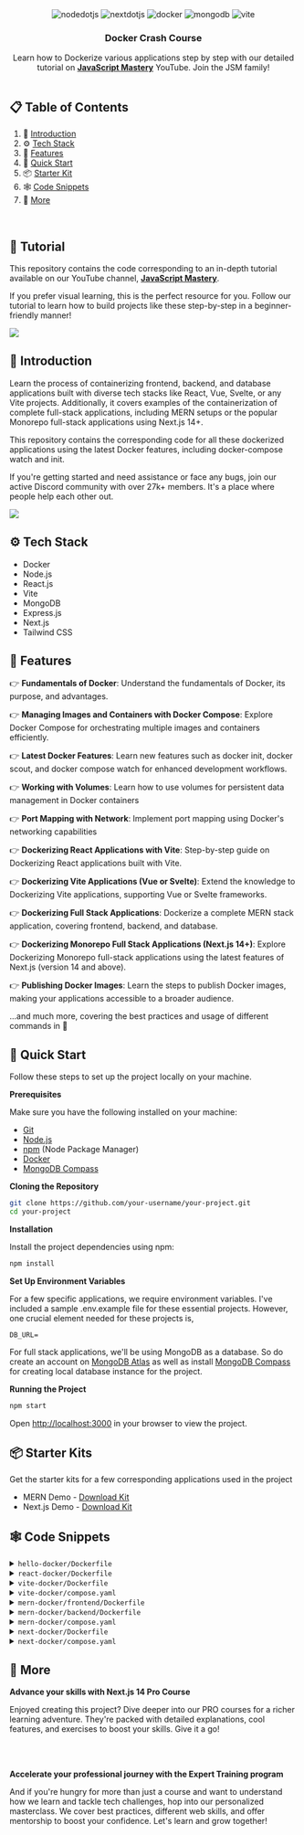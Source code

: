 <div align="center">
  <div>
    <img src="https://img.shields.io/badge/-Node_JS-black?style=for-the-badge&logoColor=white&logo=nodedotjs&color=339933" alt="nodedotjs" />
    <img src="https://img.shields.io/badge/-Next_JS-black?style=for-the-badge&logoColor=white&logo=nextdotjs&color=000000" alt="nextdotjs" />
    <img src="https://img.shields.io/badge/-Docker-black?style=for-the-badge&logoColor=white&logo=docker&color=2496ED" alt="docker" />
    <img src="https://img.shields.io/badge/-MongoDB-black?style=for-the-badge&logoColor=white&logo=mongodb&color=47A248" alt="mongodb" />
    <img src="https://img.shields.io/badge/-Vite-black?style=for-the-badge&logoColor=white&logo=vite&color=646CFF" alt="vite" />
  </div>

  <h3 align="center">Docker Crash Course</h3>

   <div align="center">
     Learn how to Dockerize various applications step by step with our detailed tutorial
     on <a href="https://www.youtube.com/@javascriptmastery/videos" target="_blank"><b>JavaScript Mastery</b></a> YouTube. Join the JSM family!
    </div>
</div>

<br />

## 📋 <a name="table">Table of Contents</a>

1. 🤖 [Introduction](#introduction)
2. ⚙️ [Tech Stack](#tech-stack)
3. 🔋 [Features](#features)
4. 🤸 [Quick Start](#quick-start)
5. 📦 [Starter Kit](#starter-kits)
6. 🕸️ [Code Snippets](#code-snippets)
7. 🚀 [More](#more)

<br />

## 🚨 Tutorial

This repository contains the code corresponding to an in-depth tutorial available on our YouTube channel, <a href="https://www.youtube.com/@javascriptmastery/videos" target="_blank"><b>JavaScript Mastery</b></a>.

If you prefer visual learning, this is the perfect resource for you. Follow our tutorial to learn how to build projects like these step-by-step in a beginner-friendly manner!

<a href="https://youtu.be/GFgJkfScVNU?feature=shared" target="_blank"><img src="https://github.com/sujatagunale/EasyRead/assets/151519281/1736fca5-a031-4854-8c09-bc110e3bc16d" /></a>

## <a name="introduction">🤖 Introduction</a>

Learn the process of containerizing frontend, backend, and database applications built with diverse tech stacks like React, Vue, Svelte, or any Vite projects.
Additionally, it covers examples of the containerization of complete full-stack applications, including MERN setups or the popular Monorepo full-stack applications using Next.js 14+.

This repository contains the corresponding code for all these dockerized applications using the latest Docker features, including docker-compose watch and init.

If you're getting started and need assistance or face any bugs, join our active Discord community with over 27k+ members. It's a place where people help each other out.

<a href="https://discord.com/invite/n6EdbFJ" target="_blank"><img src="https://github.com/sujatagunale/EasyRead/assets/151519281/618f4872-1e10-42da-8213-1d69e486d02e" /></a>

## <a name="tech-stack">⚙️ Tech Stack</a>

-   Docker
-   Node.js
-   React.js
-   Vite
-   MongoDB
-   Express.js
-   Next.js
-   Tailwind CSS

## <a name="features">🔋 Features</a>

👉 **Fundamentals of Docker**: Understand the fundamentals of Docker, its purpose, and advantages.

👉 **Managing Images and Containers with Docker Compose**: Explore Docker Compose for orchestrating multiple images and containers efficiently.

👉 **Latest Docker Features**: Learn new features such as docker init, docker scout, and docker compose watch for enhanced development workflows.

👉 **Working with Volumes**: Learn how to use volumes for persistent data management in Docker containers

👉 **Port Mapping with Network**: Implement port mapping using Docker's networking capabilities

👉 **Dockerizing React Applications with Vite**: Step-by-step guide on Dockerizing React applications built with Vite.

👉 **Dockerizing Vite Applications (Vue or Svelte)**: Extend the knowledge to Dockerizing Vite applications, supporting Vue or Svelte frameworks.

👉 **Dockerizing Full Stack Applications**: Dockerize a complete MERN stack application, covering frontend, backend, and database.

👉 **Dockerizing Monorepo Full Stack Applications (Next.js 14+)**: Explore Dockerizing Monorepo full-stack applications using the latest features of Next.js (version 14 and above).

👉 **Publishing Docker Images**: Learn the steps to publish Docker images, making your applications accessible to a broader audience.

...and much more, covering the best practices and usage of different commands in 🐳

## <a name="quick-start">🤸 Quick Start</a>

Follow these steps to set up the project locally on your machine.

**Prerequisites**

Make sure you have the following installed on your machine:

-   [Git](https://git-scm.com/)
-   [Node.js](https://nodejs.org/en)
-   [npm](https://www.npmjs.com/) (Node Package Manager)
-   [Docker](https://www.docker.com/products/docker-desktop/)
-   [MongoDB Compass](https://www.mongodb.com/products/tools/compass)

**Cloning the Repository**

```bash
git clone https://github.com/your-username/your-project.git
cd your-project
```

**Installation**

Install the project dependencies using npm:

```bash
npm install
```

**Set Up Environment Variables**

For a few specific applications, we require environment variables. I've included a sample .env.example file for these essential projects.
However, one crucial element needed for these projects is,

```env
DB_URL=
```

For full stack applications, we'll be using MongoDB as a database. So do create an account on [MongoDB Atlas](https://www.mongodb.com/) as well as
install [MongoDB Compass](https://www.mongodb.com/products/tools/compass) for creating local database instance for the project.

**Running the Project**

```bash
npm start
```

Open [http://localhost:3000](http://localhost:3000) in your browser to view the project.

## <a name="starter-kits">📦 Starter Kits</a>

Get the starter kits for a few corresponding applications used in the project

-   MERN Demo - [Download Kit](https://drive.google.com/file/d/15Yqkb6rNPv6DEfT6zuIHDKchzGkOUblZ/view?usp=sharing)
-   Next.js Demo - [Download Kit](https://drive.google.com/file/d/1edSiwP0AwtKblE5y-ZlzIGfq2lcDJBPF/view?usp=sharing)

## <a name="code-snippets">🕸️ Code Snippets</a>

<details>
<summary><code>hello-docker/Dockerfile</code></summary>

```dockerfile
# select the base image to run the app. We want to run a javascript app, so we use the node runtime image from docker hub
# we can use any image from docker hub. We can also use a custom image that we have created
# node:20-alpine -> node is the image name, 20-alpine is the tag
# alpine is a lightweight version of linux
# we can see complete list of node image tags here: https://hub.docker.com/_/node
FROM node:20-alpine

# set the working directory to /app. This is the directory where the commands will be run. We can use any directory name but /app is a standard convention
WORKDIR /app

# copy everything from the current directory to the PWD (Present Working Directory) inside the container.
# First `.` is the path to the current directory on the host machine. Second `.` is the path to the current directory inside the container i.e., source and destination
# source - current directory on the host machine
# destination - current directory inside the container (/app)
COPY . .

# commands to run the app
CMD node hello.js

# build the image
# docker build -t hello-docker .
    # -t -> tag the image with a name
    # hello-docker -> name of the image
    # . -> path to the Dockerfile
```

</details>

<details>
<summary><code>react-docker/Dockerfile</code></summary>

```dockerfile
# set the base image to create the image for react app
FROM node:20-alpine

# create a user with permissions to run the app
# -S -> create a system user
# -G -> add the user to a group
# This is done to avoid running the app as root
# If the app is run as root, any vulnerability in the app can be exploited to gain access to the host system
# It's a good practice to run the app as a non-root user
RUN addgroup app && adduser -S -G app app

# set the user to run the app
USER app

# set the working directory to /app
WORKDIR /app

# copy package.json and package-lock.json to the working directory
# This is done before copying the rest of the files to take advantage of Docker’s cache
# If the package.json and package-lock.json files haven’t changed, Docker will use the cached dependencies
COPY package*.json ./

# sometimes the ownership of the files in the working directory is changed to root
# and thus the app can't access the files and throws an error -> EACCES: permission denied
# to avoid this, change the ownership of the files to the root user
USER root

# change the ownership of the /app directory to the app user
# chown -R <user>:<group> <directory>
# chown command changes the user and/or group ownership of for given file.
RUN chown -R app:app .

# change the user back to the app user
USER app

# install dependencies
RUN npm install

# copy the rest of the files to the working directory
COPY . .

# expose port 5173 to tell Docker that the container listens on the specified network ports at runtime
EXPOSE 5173

# command to run the app
CMD npm run dev
```

</details>

<details>
<summary><code>vite-docker/Dockerfile</code></summary>

```dockerfile
# set the base image to create the image for react app
FROM node:20-alpine

# create a user with permissions to run the app
# -S -> create a system user
# -G -> add the user to a group
# This is done to avoid running the app as root
# If the app is run as root, any vulnerability in the app can be exploited to gain access to the host system
# It's a good practice to run the app as a non-root user
RUN addgroup app && adduser -S -G app app

# set the user to run the app
USER app

# set the working directory to /app
WORKDIR /app

# copy package.json and package-lock.json to the working directory
# This is done before copying the rest of the files to take advantage of Docker’s cache
# If the package.json and package-lock.json files haven’t changed, Docker will use the cached dependencies
COPY package*.json ./

# sometimes the ownership of the files in the working directory is changed to root
# and thus the app can't access the files and throws an error -> EACCES: permission denied
# to avoid this, change the ownership of the files to the root user
USER root

# change the ownership of the /app directory to the app user
# chown -R <user>:<group> <directory>
# chown command changes the user and/or group ownership of for given file.
RUN chown -R app:app .

# change the user back to the app user
USER app

# install dependencies
RUN npm install

# copy the rest of the files to the working directory
COPY . .

# expose port 5173 to tell Docker that the container listens on the specified network ports at runtime
EXPOSE 5173

# command to run the app
CMD npm run dev
```

</details>

<details>
<summary><code>vite-docker/compose.yaml</code></summary>

```yaml
# define the services/containers to be run
services:
    # define the application container/service
    # we can use any name for the service. Here it is `web`
    # we can create multiple services as well
    web:
        # specify the image to build the container from
        # this can be any image available in docker hub or a custom one or the one we want to build
        build:
            # specify the path to the Dockerfile
            context: .
            # specify the file name (optional)
            dockerfile: Dockerfile

        # specify the port mapping from host to the container
        # this is similar to the -p flag in `docker run` command
        # first port is the port on host machine and the second is the port inside the container
        ports:
            - 5173:5173

        # specify the volumes to mount
        # what this does is it mounts the current directory to the `/app` directory inside the container.
        # due to this, any changes made to the files in the current directory will be reflected inside the container. It is similar to the -v flag in `docker run` command.
        # even if a container is stopped or deleted, volumes are not deleted and can be used by other containers as well.
        volumes:
            # over here, we are mounting the current directory to the `/app` directory inside the container (which is the working directory of the container)
            # syntax is `<path to the directory on host>:<path to the directory inside the container>`
            # we're doing this because we want to reflect the changes made to the files in the current directory inside the container
            - .:/app
            # we also mount the node_modules directory inside the container at /app/node_modules. This is done to avoid installing the node_modules inside the container.
            # node_modules will be installed on the host machine and mounted inside the container
            - /app/node_modules
```

</details>

<details>
<summary><code>mern-docker/frontend/Dockerfile</code></summary>

```dockerfile
FROM node:20-alpine3.18

# RUN addgroup app && adduser -S -G app app

# USER app

WORKDIR /app

COPY package*.json ./

# USER root

# RUN chown -R app:app .

# USER app

RUN npm install

COPY . .

EXPOSE 5173

CMD npm run dev
```

</details>

<details>
<summary><code>mern-docker/backend/Dockerfile</code></summary>

```dockerfile
FROM node:20-alpine3.18

RUN addgroup app && adduser -S -G app app

USER app

WORKDIR /app

COPY package*.json ./

# change ownership of the /app directory to the app user
USER root

# change ownership of the /app directory to the app user
# chown -R <user>:<group> <directory>
# chown command changes the user and/or group ownership of for given file.
RUN chown -R app:app .

# change the user back to the app user
USER app

RUN npm install

COPY . .

EXPOSE 8000

CMD npm start
```

</details>

<details>
<summary><code>mern-docker/compose.yaml</code></summary>

```yaml
# specify the version of docker-compose
version: "3.8"

# define the services/containers to be run
services:
    # define the frontend service
    # we can use any name for the service. A standard naming convention is to use "web" for the frontend
    web:
        # we use depends_on to specify that service depends on another service
        # in this case, we specify that the web depends on the api service
        # this means that the api service will be started before the web service
        depends_on:
            - api
        # specify the build context for the web service
        # this is the directory where the Dockerfile for the web service is located
        build: ./frontend
        # specify the ports to expose for the web service
        # the first number is the port on the host machine
        # the second number is the port inside the container
        ports:
            - 5173:5173
        # specify the environment variables for the web service
        # these environment variables will be available inside the container
        environment:
            VITE_API_URL: http://localhost:8000

        # this is for docker compose watch mode
        # anything mentioned under develop will be watched for changes by docker compose watch and it will perform the action mentioned
        develop:
            # we specify the files to watch for changes
            watch:
                # it'll watch for changes in package.json and package-lock.json and rebuild the container if there are any changes
                - path: ./frontend/package.json
                  action: rebuild
                - path: ./frontend/package-lock.json
                  action: rebuild
                # it'll watch for changes in the frontend directory and sync the changes with the container real time
                - path: ./frontend
                  target: /app
                  action: sync

    # define the api service/container
    api:
        # api service depends on the db service so the db service will be started before the api service
        depends_on:
            - db

        # specify the build context for the api service
        build: ./backend

        # specify the ports to expose for the api service
        # the first number is the port on the host machine
        # the second number is the port inside the container
        ports:
            - 8000:8000

        # specify environment variables for the api service
        # for demo purposes, we're using a local mongodb instance
        environment:
            DB_URL: mongodb://db/anime

        # establish docker compose watch mode for the api service
        develop:
            # specify the files to watch for changes
            watch:
                # it'll watch for changes in package.json and package-lock.json and rebuild the container and image if there are any changes
                - path: ./backend/package.json
                  action: rebuild
                - path: ./backend/package-lock.json
                  action: rebuild

                # it'll watch for changes in the backend directory and sync the changes with the container real time
                - path: ./backend
                  target: /app
                  action: sync

    # define the db service
    db:
        # specify the image to use for the db service from docker hub. If we have a custom image, we can specify that in this format
        # In the above two services, we're using the build context to build the image for the service from the Dockerfile so we specify the image as "build: ./frontend" or "build: ./backend".
        # but for the db service, we're using the image from docker hub so we specify the image as "image: mongo:latest"
        # you can find the image name and tag for mongodb from docker hub here: https://hub.docker.com/_/mongo
        image: mongo:latest

        # specify the ports to expose for the db service
        # generally, we do this in api service using mongodb atlas. But for demo purposes, we're using a local mongodb instance
        # usually, mongodb runs on port 27017. So we're exposing the port 27017 on the host machine and mapping it to the port 27017 inside the container
        ports:
            - 27017:27017

        # specify the volumes to mount for the db service
        # we're mounting the volume named "anime" inside the container at /data/db directory
        # this is done so that the data inside the mongodb container is persisted even if the container is stopped
        volumes:
            - anime:/data/db

# define the volumes to be used by the services
volumes:
    anime:
```

</details>

<details>
<summary><code>next-docker/Dockerfile</code></summary>

```dockerfile
# inherit from a existing image to add the functionality
FROM node:20-alpine3.18

# RUN addgroup app && adduser -S -G app app
# USER app

# Set the working directory and assign ownership to the non-root user
WORKDIR /app

# Copy the package.json and package-lock.json files into the image.
COPY package*.json ./

# change ownership of the /app directory to the app user
# USER root

# change ownership of the /app directory to the app user
# chown -R <user>:<group> <directory>
# chown command changes the user and/or group ownership of for given file.
# RUN chown -R app:app .

# change the user back to the app user
# USER app

# Install the dependencies.
RUN npm install

# Copy the rest of the source files into the image.
COPY . .

# Expose the port that the application listens on.
EXPOSE 3000

# Run the application.
CMD npm run dev
```

</details>

<details>
<summary><code>next-docker/compose.yaml</code></summary>

```yaml
version: "3.8"

services:
    frontend:
        # uncomment the following line if you want to run a local instance of MongoDB
        # depends_on:
        #   - db
        build:
            context: .
            dockerfile: Dockerfile

        # do port mapping so that we can access the app from the browser
        ports:
            - 3000:3000

        # use docker compose to watch for changes and rebuild the container
        develop:
            watch:
                - path: ./package.json
                  action: rebuild
                - path: ./next.config.js
                  action: rebuild
                - path: ./package-lock.json
                  action: rebuild
                - path: .
                  target: /app
                  action: sync

        # define the environment variables
        environment:
            # we're using MongoDB atlas so we need to pass in the connection string
            DB_URL: mongodb+srv://sujata:rnZzJjIDr3bIDymV@cluster0.hnn88vs.mongodb.net/

    # we're using MongoDB atlas so we don't need to run a local instance of MongoDB
    # but if you want to run a local instance, you can do it this way
    # db:
    #   image: mongo
    #   ports:
    #     - 27017:27017
    #   environment:
    #     - MONGO_INITDB_ROOT_USERNAME=sujata
    #     - MONGO_INITDB_ROOT_PASSWORD=rnZzJjIDr3bIDymV
    #   volumes:
    #     - tasked:/data/db

volumes:
    tasked:
```

</details>

## <a name="more">🚀 More</a>

**Advance your skills with Next.js 14 Pro Course**

Enjoyed creating this project? Dive deeper into our PRO courses for a richer learning adventure. They're packed with detailed explanations, cool features, and exercises to boost your skills. Give it a go!

<br />
<br />

**Accelerate your professional journey with the Expert Training program**

And if you're hungry for more than just a course and want to understand how we learn and tackle tech challenges, hop into our personalized masterclass. We cover best practices, different web skills, and offer mentorship to boost your confidence. Let's learn and grow together!

#
